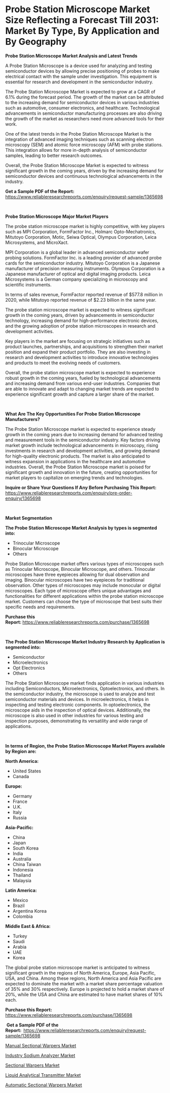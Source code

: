 <p><h1>Probe Station Microscope Market Size Reflecting a Forecast Till 2031: Market By Type, By Application and By Geography</h1></p><p><strong>Probe Station Microscope Market Analysis and Latest Trends</strong></p>
<p><p>A Probe Station Microscope is a device used for analyzing and testing semiconductor devices by allowing precise positioning of probes to make electrical contact with the sample under investigation. This equipment is essential for research and development in the semiconductor industry.</p><p>The Probe Station Microscope Market is expected to grow at a CAGR of 6.1% during the forecast period. The growth of the market can be attributed to the increasing demand for semiconductor devices in various industries such as automotive, consumer electronics, and healthcare. Technological advancements in semiconductor manufacturing processes are also driving the growth of the market as researchers need more advanced tools for their work.</p><p>One of the latest trends in the Probe Station Microscope Market is the integration of advanced imaging techniques such as scanning electron microscopy (SEM) and atomic force microscopy (AFM) with probe stations. This integration allows for more in-depth analysis of semiconductor samples, leading to better research outcomes.</p><p>Overall, the Probe Station Microscope Market is expected to witness significant growth in the coming years, driven by the increasing demand for semiconductor devices and continuous technological advancements in the industry.</p></p>
<p><strong>Get a Sample PDF of the Report:&nbsp;</strong> <a href="https://www.reliableresearchreports.com/enquiry/request-sample/1365698">https://www.reliableresearchreports.com/enquiry/request-sample/1365698</a></p>
<p>&nbsp;</p>
<p><strong>Probe Station Microscope Major Market Players</strong></p>
<p><p>The probe station microscope market is highly competitive, with key players such as MPI Corporation, FormFactor Inc., Holmarc Opto-Mechatronics, Mitutoyo Corporation, Motic, Seiwa Optical, Olympus Corporation, Leica Microsystems, and MicroXact. </p><p>MPI Corporation is a global leader in advanced semiconductor wafer probing solutions. FormFactor Inc. is a leading provider of advanced probe cards for the semiconductor industry. Mitutoyo Corporation is a Japanese manufacturer of precision measuring instruments. Olympus Corporation is a Japanese manufacturer of optical and digital imaging products. Leica Microsystems is a German company specializing in microscopy and scientific instruments.</p><p>In terms of sales revenue, FormFactor reported revenue of $577.8 million in 2020, while Mitutoyo reported revenue of $2.23 billion in the same year. </p><p>The probe station microscope market is expected to witness significant growth in the coming years, driven by advancements in semiconductor technology, increasing demand for high-performance electronic devices, and the growing adoption of probe station microscopes in research and development activities. </p><p>Key players in the market are focusing on strategic initiatives such as product launches, partnerships, and acquisitions to strengthen their market position and expand their product portfolio. They are also investing in research and development activities to introduce innovative technologies and products to meet the evolving needs of customers. </p><p>Overall, the probe station microscope market is expected to experience robust growth in the coming years, fueled by technological advancements and increasing demand from various end-user industries. Companies that are able to innovate and adapt to changing market trends are expected to experience significant growth and capture a larger share of the market.</p></p>
<p>&nbsp;</p>
<p><strong>What Are The Key Opportunities For Probe Station Microscope Manufacturers?</strong></p>
<p><p>The Probe Station Microscope market is expected to experience steady growth in the coming years due to increasing demand for advanced testing and measurement tools in the semiconductor industry. Key factors driving market growth include technological advancements in microscopy, rising investments in research and development activities, and growing demand for high-quality electronic products. The market is also anticipated to witness expansion in applications in the healthcare and automotive industries. Overall, the Probe Station Microscope market is poised for significant growth and innovation in the future, creating opportunities for market players to capitalize on emerging trends and technologies.</p></p>
<p><strong>Inquire or Share Your Questions If Any Before Purchasing This Report:</strong> <a href="https://www.reliableresearchreports.com/enquiry/pre-order-enquiry/1365698">https://www.reliableresearchreports.com/enquiry/pre-order-enquiry/1365698</a></p>
<p>&nbsp;</p>
<p><strong>Market Segmentation</strong></p>
<p><strong>The Probe Station Microscope Market Analysis by types is segmented into:</strong></p>
<p><ul><li>Trinocular Microscope</li><li>Binocular Microscope</li><li>Others</li></ul></p>
<p><p>Probe Station Microscope market offers various types of microscopes such as Trinocular Microscope, Binocular Microscope, and others. Trinocular microscopes have three eyepieces allowing for dual observation and imaging. Binocular microscopes have two eyepieces for traditional observation. Other types of microscopes may include monocular or digital microscopes. Each type of microscope offers unique advantages and functionalities for different applications within the probe station microscope market. Customers can choose the type of microscope that best suits their specific needs and requirements.</p></p>
<p><strong>Purchase this Report:&nbsp;</strong><a href="https://www.reliableresearchreports.com/purchase/1365698">https://www.reliableresearchreports.com/purchase/1365698</a></p>
<p>&nbsp;</p>
<p><strong>The Probe Station Microscope Market Industry Research by Application is segmented into:</strong></p>
<p><ul><li>Semiconductor</li><li>Microelectronics</li><li>Opt Electronics</li><li>Others</li></ul></p>
<p><p>The Probe Station Microscope market finds application in various industries including Semiconductors, Microelectronics, Optoelectronics, and others. In the semiconductor industry, the microscope is used to analyze and test semiconductor materials and devices. In microelectronics, it helps in inspecting and testing electronic components. In optoelectronics, the microscope aids in the inspection of optical devices. Additionally, the microscope is also used in other industries for various testing and inspection purposes, demonstrating its versatility and wide range of applications.</p></p>
<p>&nbsp;</p>
<p><strong>In terms of Region, the Probe Station Microscope Market Players available by Region are:</strong></p>
<p>
    <p> <strong> North America: </strong>
        <ul>
            <li>United States</li>
            <li>Canada</li>
        </ul>
        </p> 
    <p> <strong> Europe: </strong>
        <ul>
            <li>Germany</li>
            <li>France</li>
            <li>U.K.</li>
            <li>Italy</li>
            <li>Russia</li>
        </ul>
        </p> 
    <p> <strong> Asia-Pacific: </strong>
        <ul>
            <li>China</li>
            <li>Japan</li>
            <li>South Korea</li>
            <li>India</li>
            <li>Australia</li>
            <li>China Taiwan</li>
            <li>Indonesia</li>
            <li>Thailand</li>
            <li>Malaysia</li>
        </ul>
        </p> 
    <p> <strong> Latin America: </strong>
        <ul>
            <li>Mexico</li>
            <li>Brazil</li>
            <li>Argentina Korea</li>
            <li>Colombia</li>
        </ul>
        </p> 
    <p> <strong> Middle East & Africa: </strong>
        <ul>
            <li>Turkey</li>
            <li>Saudi</li>
            <li>Arabia</li>
            <li>UAE</li>
            <li>Korea</li>
        </ul>
    </p>
    </p>
<p><p>The global probe station microscope market is anticipated to witness significant growth in the regions of North America, Europe, Asia Pacific, USA, and China. Among these regions, North America and Asia Pacific are expected to dominate the market with a market share percentage valuation of 35% and 30% respectively. Europe is projected to hold a market share of 20%, while the USA and China are estimated to have market shares of 10% each.</p></p>
<p><strong>Purchase this Report: </strong><a href="https://www.reliableresearchreports.com/purchase/1365698">https://www.reliableresearchreports.com/purchase/1365698</a></p>
<p>&nbsp;<strong>Get a Sample PDF of the Report:&nbsp;&nbsp;</strong><a href="https://www.reliableresearchreports.com/enquiry/request-sample/1365698">https://www.reliableresearchreports.com/enquiry/request-sample/1365698</a></p>
<p><strong></strong></p>
<p><p><a href="https://medium.com/@darienhoppe3434/manual-sectional-warpers-nbsp-market-focuses-on-market-share-size-and-projected-forecast-till-2031-cb02f8506863">Manual Sectional Warpers Market</a></p><p><a href="https://medium.com/@darienhoppe3434/analyzing-industry-sodium-analyzer-market-global-industry-perspective-and-forecast-2024-to-2031-6d8f5a9744bc">Industry Sodium Analyzer Market</a></p><p><a href="https://medium.com/@darienhoppe3434/sectional-warpers-nbsp-market-focuses-on-market-share-size-and-projected-forecast-till-2031-79a77669ef8a">Sectional Warpers Market</a></p><p><a href="https://medium.com/@darienhoppe3434/liquid-analytical-transmitter-nbsp-market-focuses-on-market-share-size-and-projected-forecast-till-41baf36479f6">Liquid Analytical Transmitter Market</a></p><p><a href="https://medium.com/@darienhoppe3434/automatic-sectional-warpers-market-insights-into-market-cagr-market-trends-and-growth-strategies-99a8375f06d1">Automatic Sectional Warpers Market</a></p></p>